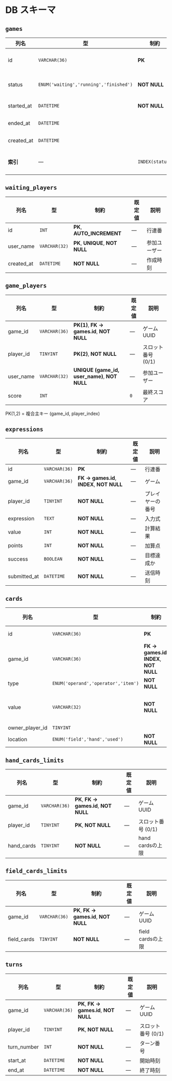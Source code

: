 # DB スキーマ

## `games`

| 列名       | 型                                     | 制約            | 既定値              | 説明        |
| ---------- | -------------------------------------- | --------------- | ------------------- | ----------- |
| id         | `VARCHAR(36)`                          | **PK**          | ―                   | ゲーム UUID |
| status     | `ENUM('waiting','running','finished')` | **NOT NULL**    | ―                   | ゲーム状態  |
| started_at | `DATETIME`                             | **NOT NULL**    | ―                   | 開始時刻    |
| ended_at   | `DATETIME`                             |                 | `NULL`              | 終了時刻    |
| created_at | `DATETIME`                             |                 | `CURRENT_TIMESTAMP` | 作成時刻    |
| **索引**   | ―                                      | `INDEX(status)` |                     | 状態検索用  |

## `waiting_players`

| 列名       | 型            | 制約                             | 既定値 | 説明         |
| ---------- | ------------- | -------------------------------- | ------ | ------------ |
| id         | `INT`         | **PK**, **AUTO_INCREMENT**       | ―      | 行連番       |
| user_name  | `VARCHAR(32)` | **PK**, **UNIQUE**, **NOT NULL** | ―      | 参加ユーザー |
| created_at | `DATETIME`    | **NOT NULL**                     | ―      | 作成時刻     |

## `game_players`

| 列名      | 型            | 制約                                          | 既定値 | 説明               |
| --------- | ------------- | --------------------------------------------- | ------ | ------------------ |
| game_id   | `VARCHAR(36)` | **PK(1)**, **FK → games.id**, **NOT NULL**    | ―      | ゲーム UUID        |
| player_id | `TINYINT`     | **PK(2)**, **NOT NULL**                       | ―      | スロット番号 (0/1) |
| user_name | `VARCHAR(32)` | **UNIQUE (game_id, user_name)**, **NOT NULL** | ―      | 参加ユーザー       |
| score     | `INT`         |                                               | `0`    | 最終スコア         |

PK(1,2) = 複合主キー (game_id, player_index)

## `expressions`

| 列名         | 型            | 制約                                       | 既定値 | 説明             |
| ------------ | ------------- | ------------------------------------------ | ------ | ---------------- |
| id           | `VARCHAR(36)` | **PK**                                     | ―      | 行連番           |
| game_id      | `VARCHAR(36)` | **FK → games.id**, **INDEX**, **NOT NULL** | ―      | ゲーム           |
| player_id    | `TINYINT`     | **NOT NULL**                               | ―      | プレイヤーの番号 |
| expression   | `TEXT`        | **NOT NULL**                               | ―      | 入力式           |
| value        | `INT`         | **NOT NULL**                               | ―      | 計算結果         |
| points       | `INT`         | **NOT NULL**                               | ―      | 加算点           |
| success      | `BOOLEAN`     | **NOT NULL**                               | ―      | 目標達成か       |
| submitted_at | `DATETIME`    | **NOT NULL**                               | ―      | 送信時刻         |

## `cards`

| 列名            | 型                                  | 制約                                       | 既定値 | 説明                         |
| --------------- | ----------------------------------- | ------------------------------------------ | ------ | ---------------------------- |
| id              | `VARCHAR(36)`                       | **PK**                                     | ―      | カード UUID                  |
| game_id         | `VARCHAR(36)`                       | **FK → games.id**, **INDEX**, **NOT NULL** | ―      | ゲーム                       |
| type            | `ENUM('operand','operator','item')` | **NOT NULL**                               | ―      | 種別                         |
| value           | `VARCHAR(32)`                       | **NOT NULL**                               | ―      | 数字・演算子、アイテム名など |
| owner_player_id | `TINYINT`                           |                                            | `NULL` | 0/1/NULL                     |
| location        | `ENUM('field','hand','used')`       | **NOT NULL**                               | ―      | 現在位置                     |

## `hand_cards_limits`

| 列名       | 型            | 制約                                    | 既定値 | 説明               |
| ---------- | ------------- | --------------------------------------- | ------ | ------------------ |
| game_id    | `VARCHAR(36)` | **PK**, **FK → games.id**, **NOT NULL** | ―      | ゲーム UUID        |
| player_id  | `TINYINT`     | **PK**, **NOT NULL**                    | ―      | スロット番号 (0/1) |
| hand_cards | `TINYINT`     | **NOT NULL**                            | ―      | hand cardsの上限   |

## `field_cards_limits`

| 列名        | 型            | 制約                                    | 既定値 | 説明              |
| ----------- | ------------- | --------------------------------------- | ------ | ----------------- |
| game_id     | `VARCHAR(36)` | **PK**, **FK → games.id**, **NOT NULL** | ―      | ゲーム UUID       |
| field_cards | `TINYINT`     | **NOT NULL**                            | ―      | field cardsの上限 |

## `turns`

| 列名        | 型            | 制約                                    | 既定値 | 説明               |
| ----------- | ------------- | --------------------------------------- | ------ | ------------------ |
| game_id     | `VARCHAR(36)` | **PK**, **FK → games.id**, **NOT NULL** | ―      | ゲーム UUID        |
| player_id   | `TINYINT`     | **PK**, **NOT NULL**                    | ―      | スロット番号 (0/1) |
| turn_number | `INT`         | **NOT NULL**                            | ―      | ターン番号         |
| start_at    | `DATETIME`    | **NOT NULL**                            | ―      | 開始時刻           |
| end_at      | `DATETIME`    | **NOT NULL**                            | ―      | 終了時刻           |
